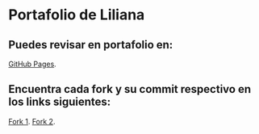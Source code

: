 # Portafolio de Liliana

## Puedes revisar en portafolio en:
[GitHub Pages](https://she-rand.github.io/liliana-portafolio/).

## Encuentra cada fork y su commit respectivo en los links siguientes:
[Fork 1](https://github.com/she-rand/Portafolio-1).
[Fork 2](https://github.com/she-rand/Prueba-Final).